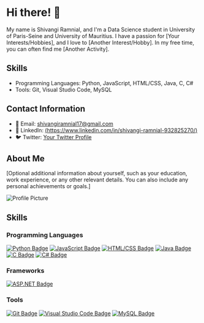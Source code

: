 # Hi there! 🌟

My name is Shivangi Ramnial, and I'm a Data Science student in University of Paris-Seine and University of Mauritius. I have a passion for [Your Interests/Hobbies], and I love to [Another Interest/Hobby]. In my free time, you can often find me [Another Activity].

## Skills

- Programming Languages: Python, JavaScript, HTML/CSS, Java, C, C#
- Tools: Git, Visual Studio Code, MySQL

## Contact Information

- 📧 Email: [shivangiramnial17@gmail.com](mailto:shivangiramnial17@gmail.com)
- 🔗 LinkedIn: [(https://www.linkedin.com/in/shivangi-ramnial-932825270/)]((https://www.linkedin.com/in/shivangi-ramnial-932825270/))
- 🐦 Twitter: [Your Twitter Profile](https://twitter.com/yourusername)

## About Me

[Optional additional information about yourself, such as your education, work experience, or any other relevant details. You can also include any personal achievements or goals.]

![Profile Picture](link_to_profile_picture)

## Skills

### Programming Languages
[![Python Badge](https://img.shields.io/badge/Python-3776AB?style=for-the-badge&logo=python&logoColor=white)](https://www.python.org/)
[![JavaScript Badge](https://img.shields.io/badge/JavaScript-F7DF1E?style=for-the-badge&logo=javascript&logoColor=black)](https://developer.mozilla.org/en-US/docs/Web/JavaScript)
[![HTML/CSS Badge](https://img.shields.io/badge/HTML%2FCSS-239120?style=for-the-badge&logo=html5&logoColor=white)](https://developer.mozilla.org/en-US/docs/Web/Guide/HTML/HTML5)
[![Java Badge](https://img.shields.io/badge/Java-007396?style=for-the-badge&logo=java&logoColor=white)](https://www.java.com/)
[![C Badge](https://img.shields.io/badge/C-00599C?style=for-the-badge&logo=c&logoColor=white)](https://en.wikipedia.org/wiki/C_(programming_language))
[![C# Badge](https://img.shields.io/badge/C%23-239120?style=for-the-badge&logo=c-sharp&logoColor=white)](https://docs.microsoft.com/en-us/dotnet/csharp/)

### Frameworks
[![ASP.NET Badge](https://img.shields.io/badge/ASP.NET-512BD4?style=for-the-badge&logo=.net&logoColor=white)](https://dotnet.microsoft.com/apps/aspnet)

### Tools
[![Git Badge](https://img.shields.io/badge/Git-F05032?style=for-the-badge&logo=git&logoColor=white)](https://git-scm.com/)
[![Visual Studio Code Badge](https://img.shields.io/badge/Visual_Studio_Code-007ACC?style=for-the-badge&logo=visual-studio-code&logoColor=white)](https://code.visualstudio.com/)
[![MySQL Badge](https://img.shields.io/badge/MySQL-4479A1?style=for-the-badge&logo=mysql&logoColor=white)](https://www.mysql.com/)

